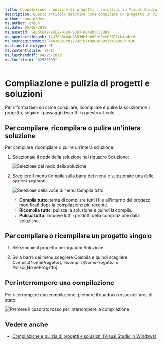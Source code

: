 ```yaml
---
title: Compilazione e pulizia di progetti e soluzioni in Visual Studio per Mac
description: Questo articolo descrive come compilare un progetto in Visual Studio per Mac
author: conceptdev
ms.author: crdun
ms.date: 05/06/2018
ms.assetid: E4B6CB42-9FE2-43B9-93B7-BD4BD50518B1
ms.openlocfilehash: 74a78c5cb4e9583db1eb99bb6eeb5691cb4adcfd
ms.sourcegitcommit: 94b3a052fb1229c7e7f8804b09c1d403385c7630
ms.translationtype: HT
ms.contentlocale: it-IT
ms.lasthandoff: 04/23/2019
ms.locfileid: "62983899"
---
```

# <a name="building-and-cleaning-projects-and-solutions"></a>Compilazione e pulizia di progetti e soluzioni

Per informazioni su come compilare, ricompilare e pulire la soluzione e il progetto, seguire i passaggi descritti in questo articolo.

## <a name="to-build-rebuild-or-clean-an-entire-solution"></a>Per compilare, ricompilare o pulire un'intera soluzione

Per compilare, ricompilare o pulire un'intera soluzione:

1. Selezionare il nodo della soluzione nel riquadro Soluzione:

    ![Selezione del nodo della soluzione](media/compiling-and-building-image1.png)

2. Scegliere il menu Compila sulla barra dei menu e selezionare una delle opzioni seguenti:

    ![Selezione della voce di menu Compila tutto](media/compiling-and-building-image2.png)

    * **Compila tutto**: tenta di compilare tutti i file all'interno del progetto modificati dopo la compilazione più recente.
    * **Ricompila tutto**: pulisce la soluzione e quindi la compila.
    * **Pulisci tutto**: rimuove tutti i prodotti della compilazione dalla soluzione.

## <a name="to-build-or-rebuild-a-single-project"></a>Per compilare o ricompilare un progetto singolo

1. Selezionare il progetto nel riquadro Soluzione.

2. Sulla barra dei menu scegliere Compila e quindi scegliere Compila[NomeProgetto], Ricompila[NomeProgetto] o Pulisci[NomeProgetto].

## <a name="to-stop-a-build"></a>Per interrompere una compilazione

Per interrompere una compilazione, premere il quadrato rosso nell'area di stato:

![Premere il quadrato rosso per interrompere la compilazione](media/compiling-and-building-image3.png)

## <a name="see-also"></a>Vedere anche

- [Compilazione e pulizia di progetti e soluzioni (Visual Studio in Windows)](/visualstudio/ide/building-and-cleaning-projects-and-solutions-in-visual-studio)